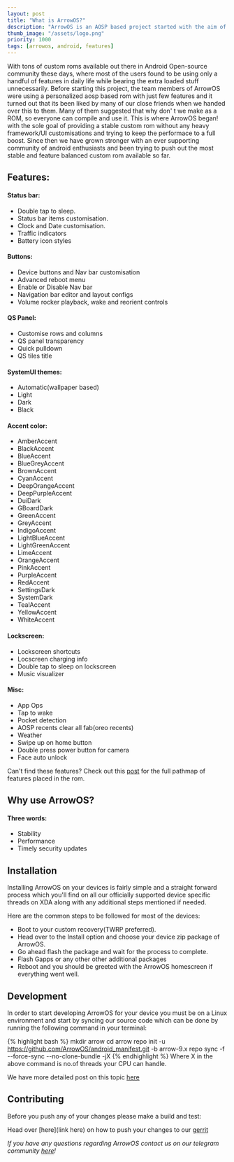 ```yaml
---
layout: post
title: "What is ArrowOS?"
description: "ArrowOS is an AOSP based project started with the aim of keeping things simple, clean and neat. We added just the right and mostly used stuff that will be actually USEFUL at the end of the day, aiming to deliver smooth performance with better battery life"
thumb_image: "/assets/logo.png"
priority: 1000
tags: [arrowos, android, features]
---
```


With tons of custom roms available out there in Android Open-source community these days, where most of the users found to be using only a handful of features in daily life while bearing the extra loaded stuff unnecessarily. Before starting this project, the team members of ArrowOS were using a personalized aosp based rom with just few features and it turned out that its been liked by many of our close friends when we handed over this to them. Many of them suggested that why don' t we make as a ROM, so everyone can compile and use it. This is where ArrowOS began! with the sole goal of providing a stable custom rom without any heavy framework/UI customisations and trying to keep the performace to a full boost. Since then we have grown stronger with an ever supporting community of android enthusiasts and been trying to push out the most stable and feature balanced custom rom available so far.

## Features:
#### Status bar:
  - Double tap to sleep.
  - Status bar items customisation.
  - Clock and Date customisation.
  - Traffic indicators
  - Battery icon styles

#### Buttons:
  - Device buttons and Nav bar customisation
  - Advanced reboot menu
  - Enable or Disable Nav bar
  - Navigation bar editor and layout configs
  - Volume rocker playback, wake and reorient controls

#### QS Panel:
  - Customise rows and columns
  - QS panel transparency
  - Quick pulldown
  - QS tiles title

#### SystemUI themes:
  - Automatic(wallpaper based)
  - Light
  - Dark
  - Black

#### Accent color:
  - AmberAccent
  - BlackAccent 
  - BlueAccent 
  - BlueGreyAccent 
  - BrownAccent 
  - CyanAccent 
  - DeepOrangeAccent 
  - DeepPurpleAccent 
  - DuiDark 
  - GBoardDark 
  - GreenAccent 
  - GreyAccent 
  - IndigoAccent 
  - LightBlueAccent 
  - LightGreenAccent
  - LimeAccent 
  - OrangeAccent 
  - PinkAccent 
  - PurpleAccent 
  - RedAccent 
  - SettingsDark 
  - SystemDark 
  - TealAccent 
  - YellowAccent 
  - WhiteAccent

#### Lockscreen:
  - Lockscreen shortcuts
  - Locscreen charging info
  - Double tap to sleep on lockscreen
  - Music visualizer

#### Misc:
  - App Ops
  - Tap to wake
  - Pocket detection
  - AOSP recents clear all fab(oreo recents)
  - Weather
  - Swipe up on home button
  - Double press power button for camera
  - Face auto unlock

Can't find these features? Check out this [post](https://blog.arrowos.net/posts/where-are-the-features) for the full pathmap of features placed in the rom.

## Why use ArrowOS?
#### Three words:
  - Stability 
  - Performance 
  - Timely security updates

## Installation

Installing ArrowOS on your devices is fairly simple and a straight forward process which you'll find on all our officially supported device specific threads on XDA along with any additional steps mentioned if needed.

Here are the common steps to be followed for most of the devices:

- Boot to your custom recovery(TWRP preferred).
- Head over to the Install option and choose your device zip package of ArrowOS.
- Go ahead flash the package and wait for the process to complete.
- Flash Gapps or any other other additional packages
- Reboot and you should be greeted with the ArrowOS homescreen if everything went well.

## Development

In order to start developing ArrowOS for your device you must be on a Linux environment and start by syncing our source code which can be done by running the following command in your terminal:

{% highlight bash %}
mkdir arrow
cd arrow
repo init -u https://github.com/ArrowOS/android_manifest.git -b arrow-9.x
repo sync  -f --force-sync --no-clone-bundle -jX
{% endhighlight %}
Where X in the above command is no.of threads your CPU can handle.

We have more detailed post on this topic [here](https://blog.arrowos.net/posts/compilation-guide)

## Contributing

Before you push any of your changes please make a build and test:

Head over [here](link here) on how to push your changes to our [gerrit](https://review.arrowos.net/)

_If you have any questions regarding ArrowOS contact us on our telegram community <a href="https://t.me/ArrowOS" title="telegram community" rel="noreferrer noopener" target="_blank">here</a>!_
